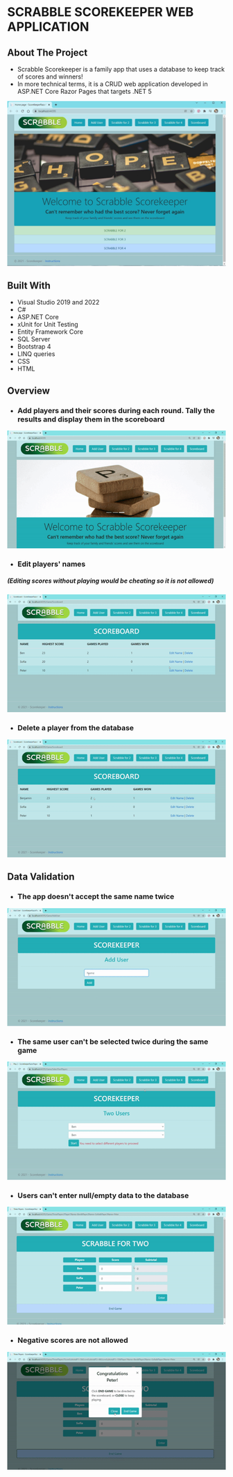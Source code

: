 # SCRABBLE SCOREKEEPER WEB APPLICATION

<!-- ABOUT THE PROJECT -->
## About The Project

* Scrabble Scorekeeper is a family app that uses a database to keep track of scores and winners! 
* In more technical terms, it is a CRUD web application developed in ASP.NET Core Razor Pages that targets .NET 5

![Homepage](AppScreenshots/homepage1.jpg)

## Built With
* Visual Studio 2019 and 2022
* C#
* ASP.NET Core
* xUnit for Unit Testing
* Entity Framework Core 
* SQL Server
* Bootstrap 4
* LINQ queries
* CSS
* HTML

## Overview

* ### Add players and their scores during each round. Tally the results and display them in the scoreboard

![Main Functionality](AppGifs/RazorPagesScorekeeper.gif)

* ### Edit players' names
##### (Editing scores without playing would be cheating so it is not allowed)

![Edit Player](AppGifs/edit.gif)

* ### Delete a player from the database

![Delete Player](AppGifs/delete.gif)

## Data Validation

* ### The app doesn't accept the same name twice

![Same-name-entered-twice validation](AppGifs/SameUserValidation.gif)

* ### The same user can't be selected twice during the same game

![Same-user-selected-twice validation](AppGifs/SelectingSameUserVal.gif)

* ### Users can't enter null/empty data to the database

![Force user to enter scores validation](AppGifs/NoStartVal.gif)

* ### Negative scores are not allowed

![No-negative-numbers validation](AppGifs/NegativeNumVal.gif)

